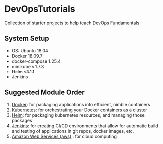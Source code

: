 # DevOpsTutorials
Collection of starter projects to help teach DevOps Fundamentals

## System Setup
  * OS: Ubuntu 18.04
  * Docker 18.09.7
  * docker-compose 1.25.4
  * minikube v.1.7.3
  * Helm v3.1.1
  * Jenkins
  

## Suggested Module Order
  1. [Docker](/docker): for packaging applications into efficient, nimble containers
  1. [Kubernetes](/kubernetes): for orchestrating your Docker containers as a cluster
  1. [Helm](/helm): for packaging kubernetes resources, and managing those packages
  1. [Jenkins](/Jenkins): for creating CI/CD environments that allow for automatic build and testing of applications in git repos, docker images, etc.
  1. [Amazon Web Services (aws)](/aws) : for cloud computing

